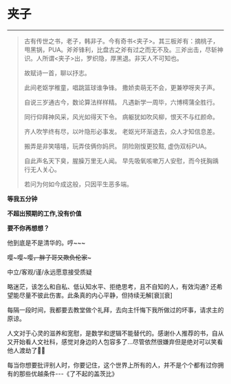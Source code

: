 # 夹子
---

> 古有传世之书，老子，韩非子。今有奇书<夹子>。其三板斧有：摘桃子，甩黑锅，PUA。斧斧锋利，比盘古之斧有过之而无不及。三斧出击，尽斩神识。人所谓<夹子>出，罗织隐，厚黑退。非天人不可知也。
> 
> 故赋诗一首，聊以抒志。
>
> 此间老妪学稚童，唱跳篮球谁争锋。
> 撒娇卖萌无不会，更兼咿呀夹子声。
> 
> 自说三岁通古今，数论算法样样精。
> 凡遇新学一周毕，六博樗蒲全胜行。
> 
> 同行仰拜神风采，风光如得天下令。
> 病躯犹如吹风柳，恨天不与红颜命。
> 
> 齐人吹竽终有尽，以叶隐形必事发。
> 老妪光环渐退去，众人才知信息差。
> 
> 搬弄是非笑嘻嘻，玩弄伎俩你妈屄。
> 阴险刚愎更狡黠, 虚伪双标PUA。
> 
> 自此声名天下臭，腥臊万里无人闻。
> 早先吸氧咳嗽万人安慰，而今抚胸踽行无人关心。
> 
> 若问为何如今成这般，只因平生恶多端。

**等我五分钟**

**不超出预期的工作,没有价值**

**要不你再想想？**

他到底是不是清华的。哼~~~

嘤~嘤~嘤~~，胖子哥又欺负伦家~~~

中立/客观/谨/永远愿意接受质疑

略迷茫，该怎么和自私、低认知水平、拒绝思考，且不自知的人，有效沟通? 还希望能尽量不彼此伤害。此条真的内心平静，但持续无解\[衰\]\[衰\]

每隔一段时间，我都要去教堂做个礼拜，去向主忏悔下我所做过的坏事，请求主的原谅。

人文对于心灵的滋养和宽慰，是数学和逻辑不能替代的。感谢仆人推荐的书，自从又开始看人文社科，感觉对身边的人包容多了...尽管依然很嫌弃但是绝对可以笑看他人渡劫了🐶🐶

每当你想要批评别人时，你要记住，这个世界上所有的人，并不是个个都有过你拥有的那些优越条件---《了不起的盖茨比》
